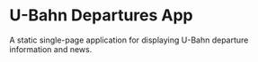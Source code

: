 # U-Bahn Departures App

A static single-page application for displaying U-Bahn departure information and news.

